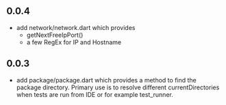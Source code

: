 ## 0.0.4
- add network/network.dart which provides  
    - getNextFreeIpPort()
    - a few RegEx for IP and Hostname

## 0.0.3
- add package/package.dart which provides a method to find the package directory.
Primary use is to resolve different currentDirectories when tests are run from 
IDE or for example test_runner.
